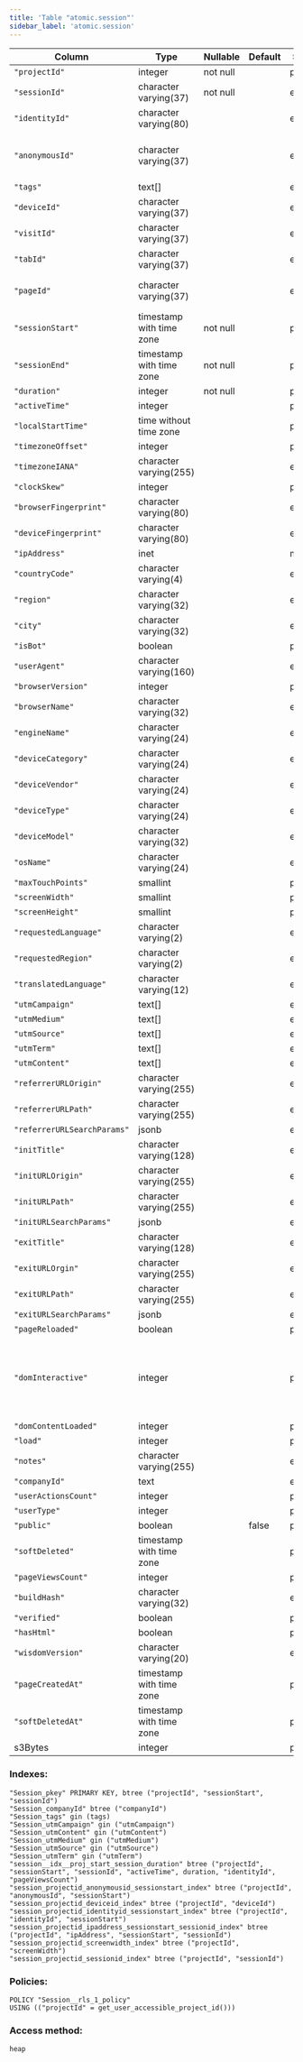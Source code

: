```yaml
---
title: 'Table "atomic.session"'
sidebar_label: 'atomic.session'
---
```

Column          |           Type           | Nullable | Default | Storage  |                                                       Description                                                       
-------------------------|--------------------------|----------|---------|----------|-------------------------------------------------------------------------------------------------------------------------
`"projectId"`               | integer                  | not null |         | plain    | 
`"sessionId"`               | character varying(37)    | not null |         | extended | 
`"identityId"`              | character varying(80)    |          |         | extended | 
`"anonymousId"`             | character varying(37)    |          |         | extended | For tracking when no identityId is known. Used for stitching sessions.
`"tags"`                    | text[]                   |          |         | extended | 
`"deviceId"`                | character varying(37)    |          |         | extended | 
`"visitId"`                 | character varying(37)    |          |         | extended | 
`"tabId"`                   | character varying(37)    |          |         | extended | Used for external page path analysis
`"pageId"`                  | character varying(37)    |          |         | extended | Handles static pages and socket reconnects
`"sessionStart"`            | timestamp with time zone | not null |         | plain    | 
`"sessionEnd"`              | timestamp with time zone | not null |         | plain    | 
`"duration"`                | integer                  | not null |         | plain    | 
`"activeTime"`              | integer                  |          |         | plain    | 
`"localStartTime"`          | time without time zone   |          |         | plain    | 
`"timezoneOffset"`          | integer                  |          |         | plain    | 
`"timezoneIANA"`            | character varying(255)   |          |         | extended | 
`"clockSkew"`               | integer                  |          |         | plain    | 
`"browserFingerprint"`      | character varying(80)    |          |         | extended | 
`"deviceFingerprint"`       | character varying(80)    |          |         | extended | 
`"ipAddress"`               | inet                     |          |         | main     | 
`"countryCode"`             | character varying(4)     |          |         | extended | 
`"region"`                  | character varying(32)    |          |         | extended | 
`"city"`                    | character varying(32)    |          |         | extended | 
`"isBot"`                   | boolean                  |          |         | plain    | 
`"userAgent"`               | character varying(160)   |          |         | extended | 
`"browserVersion"`          | integer                  |          |         | plain    | 
`"browserName"`             | character varying(32)    |          |         | extended | 
`"engineName"`              | character varying(24)    |          |         | extended | 
`"deviceCategory"`          | character varying(24)    |          |         | extended | 
`"deviceVendor"`            | character varying(24)    |          |         | extended | 
`"deviceType"`              | character varying(24)    |          |         | extended | 
`"deviceModel"`             | character varying(32)    |          |         | extended | 
`"osName"`                  | character varying(24)    |          |         | extended | 
`"maxTouchPoints"`          | smallint                 |          |         | plain    | 
`"screenWidth"`             | smallint                 |          |         | plain    | 
`"screenHeight"`            | smallint                 |          |         | plain    | 
`"requestedLanguage"`       | character varying(2)     |          |         | extended | 
`"requestedRegion"`         | character varying(2)     |          |         | extended | 
`"translatedLanguage"`      | character varying(12)    |          |         | extended | 
`"utmCampaign"`             | text[]                   |          |         | extended | 
`"utmMedium"`               | text[]                   |          |         | extended | 
`"utmSource"`               | text[]                   |          |         | extended | 
`"utmTerm"`                 | text[]                   |          |         | extended | 
`"utmContent"`              | text[]                   |          |         | extended | 
`"referrerURLOrigin"`       | character varying(255)   |          |         | extended | 
`"referrerURLPath"`         | character varying(255)   |          |         | extended | 
`"referrerURLSearchParams"` | jsonb                    |          |         | extended | 
`"initTitle"`               | character varying(128)   |          |         | extended | 
`"initURLOrigin"`           | character varying(255)   |          |         | extended | 
`"initURLPath"`             | character varying(255)   |          |         | extended | 
`"initURLSearchParams"`     | jsonb                    |          |         | extended | 
`"exitTitle"`               | character varying(128)   |          |         | extended | 
`"exitURLOrgin"`            | character varying(255)   |          |         | extended | 
`"exitURLPath"`             | character varying(255)   |          |         | extended | 
`"exitURLSearchParams"`     | jsonb                    |          |         | extended | 
`"pageReloaded"`            | boolean                  |          |         | plain    | 
`"domInteractive"`          | integer                  |          |         | plain    | Milliseconds until Document.readyState changes to "interactive" and the corresponding readystatechange event is thrown.
`"domContentLoaded"`        | integer                  |          |         | plain    | 
`"load"`                    | integer                  |          |         | plain    | 
`"notes"`                   | character varying(255)   |          |         | extended | 
`"companyId"`               | text                     |          |         | extended | 
`"userActionsCount"`        | integer                  |          |         | plain    | 
`"userType"`                | integer                  |          |         | plain    | 
`"public"`                  | boolean                  |          | false   | plain    | 
`"softDeleted"`             | timestamp with time zone |          |         | plain    | 
`"pageViewsCount"`          | integer                  |          |         | plain    | 
`"buildHash"`               | character varying(32)    |          |         | extended | 
`"verified"`                | boolean                  |          |         | plain    | 
`"hasHtml"`                 | boolean                  |          |         | plain    | 
`"wisdomVersion"`           | character varying(20)    |          |         | extended | 
`"pageCreatedAt"`           | timestamp with time zone |          |         | plain    | 
`"softDeletedAt"`           | timestamp with time zone |          |         | plain    | 
s3Bytes                 | integer                  |          |         | plain    | 
### Indexes:
```
"Session_pkey" PRIMARY KEY, btree ("projectId", "sessionStart", "sessionId")
"Session_companyId" btree ("companyId")
"Session_tags" gin (tags)
"Session_utmCampaign" gin ("utmCampaign")
"Session_utmContent" gin ("utmContent")
"Session_utmMedium" gin ("utmMedium")
"Session_utmSource" gin ("utmSource")
"Session_utmTerm" gin ("utmTerm")
"session__idx__proj_start_session_duration" btree ("projectId", "sessionStart", "sessionId", "activeTime", duration, "identityId", "pageViewsCount")
"session_projectid_anonymousid_sessionstart_index" btree ("projectId", "anonymousId", "sessionStart")
"session_projectid_deviceid_index" btree ("projectId", "deviceId")
"session_projectid_identityid_sessionstart_index" btree ("projectId", "identityId", "sessionStart")
"session_projectid_ipaddress_sessionstart_sessionid_index" btree ("projectId", "ipAddress", "sessionStart", "sessionId")
"session_projectid_screenwidth_index" btree ("projectId", "screenWidth")
"session_projectid_sessionid_index" btree ("projectId", "sessionId")
```
### Policies:
```
POLICY "Session__rls_1_policy"
USING (("projectId" = get_user_accessible_project_id()))
```
### Access method:
```
heap
```